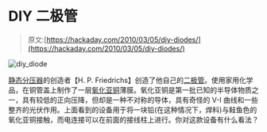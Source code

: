 # DIY 二极管

> 原文:[https://hackaday.com/2010/03/05/diy-diodes/](https://hackaday.com/2010/03/05/diy-diodes/)

![](../Images/8913ed5e730a73ae73f1f687f794e8d7.png "diy_diode")

[静态分压器](http://hackaday.com/2009/12/17/static-bleeder/)的创造者【H. P. Friedrichs】创造了他自己的[二极管](http://www.hpfriedrichs.com/rr-cu-diode.htm)。使用家用化学品，在铜管盖上制作了一层[氧化亚铜](http://en.wikipedia.org/wiki/Cuprous_oxide)薄膜。氧化亚铜是第一批已知的半导体物质之一，具有较低的正向压降，但却是一种不对称的导体，具有奇怪的 V-I 曲线和一些整齐的光伏作用。上面看到的设备用于将一块铅(在这种情况下，焊料)与鲑鱼色的氧化亚铜接触，而电连接可以在前面的接线柱上进行。你对这款设备有什么看法？